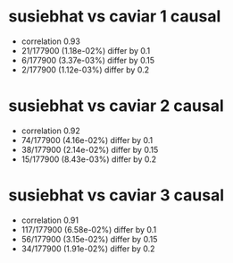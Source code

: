 # susiebhat vs caviar  1 causal

- correlation 0.93
- 21/177900 (1.18e-02%) differ by 0.1
- 6/177900 (3.37e-03%) differ by 0.15
- 2/177900 (1.12e-03%) differ by 0.2


# susiebhat vs caviar  2 causal

- correlation 0.92
- 74/177900 (4.16e-02%) differ by 0.1
- 38/177900 (2.14e-02%) differ by 0.15
- 15/177900 (8.43e-03%) differ by 0.2


# susiebhat vs caviar  3 causal

- correlation 0.91
- 117/177900 (6.58e-02%) differ by 0.1
- 56/177900 (3.15e-02%) differ by 0.15
- 34/177900 (1.91e-02%) differ by 0.2


